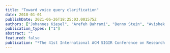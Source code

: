 ```yaml
---
title: "Toward voice query clarification"
date: 2018-01-01
publishDate: 2021-06-26T18:25:03.001575Z
authors: ["Johannes Kiesel", "Arefeh Bahrami", "Benno Stein", "Avishek Anand", "Matthias Hagen"]
publication_types: ["1"]
abstract: ""
featured: false
publication: "*The 41st International ACM SIGIR Conference on Research & Development in Information Retrieval*"
---
```


